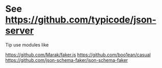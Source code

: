 # See https://github.com/typicode/json-server

Tip use modules like

https://github.com/Marak/faker.js
https://github.com/boo1ean/casual
https://github.com/json-schema-faker/json-schema-faker
